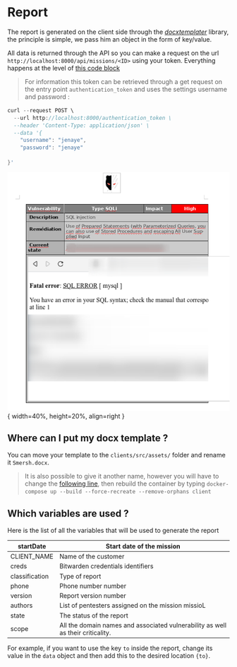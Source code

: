 # Report

The report is generated on the client side through the [*docxtemplater*](https://www.npmjs.com/package/docxtemplater) library, the principle is simple, we pass him an object in the form of key/value.

All data is returned through the API so you can make a request on the url `http://localhost:8000/api/missions/<ID>` using your token. Everything happens at the level of [this code block](https://github.com/CMEPW/Smersh/blob/d5c6a4397a35d786c72395073ea8186659cd5188/client/src/app/components/mission-single/mission-single.component.ts#L428)


>For information this token can be retrieved through a get request on the entry point `authentication_token` and uses the settings username and password :


```c
curl --request POST \
  --url http://localhost:8000/authentication_token \
  --header 'Content-Type: application/json' \
  --data '{
	"username": "jenaye",
	"password": "jenaye"

}'
``` 

![report-preview](img/preview-report.png){ width=40%, height=20%, align=right }

## Where can I put my docx template ? 


You can move your template to the `clients/src/assets/` folder and rename it `Smersh.docx`.

>It is also possible to give it another name, however you will have to change the [following line](https://github.com/CMEPW/Smersh/blob/d5c6a4397a35d786c72395073ea8186659cd5188/client/src/app/components/mission-single/mission-single.component.ts#L422), then rebuild the container by typing `docker-compose up --build --force-recreate --remove-orphans client`

## Which variables are used ? 

Here is the list of all the variables that will be used to generate the report 

| startDate      | Start date of the mission                                                                                      |
|----------------|----------------------------------------------------------------------------------------------------------------|
| CLIENT_NAME    | Name of the customer                                                                                           |
| creds          | Bitwarden credentials  identifiers                                                                                  |
| classification | Type of report                                                                                                 |
| phone          | Phone number number                                                                                     |
| version        | Report version number                                                                                          |
| authors        |  List of pentesters assigned on the mission missioL                                                                 |
| state          | The status of the report                                                                                       |
| scope          | All the domain names and associated vulnerability as well as their criticality. |


For example, if you want to use the key `to` inside the report, change its value in the `data` object and then add this to the desired location `{to}`.